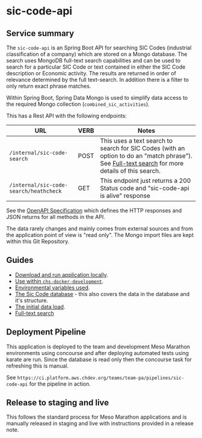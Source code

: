 # sic-code-api

## Service summary

The `sic-code-api` is an Spring Boot API for searching SIC Codes (industrial classification of a company) which are stored on a Mongo database. The search uses MongoDB full-text search capabilities and can be used to search for a particular SIC Code or text contained in either the SIC Code description or Economic activity. The results are returned in order of relevance determined by the full text-search. In addition there is a filter to only return exact phrase matches.

Within Spring Boot, Spring Data Mongo is used to simplify data access to the required Mongo collection (`combined_sic_activities`).

This has a Rest API with the following endpoints:

URL                                    | VERB | Notes
-------------------------------------- | ---- | --------------------------------------------------------------------------
`/internal/sic-code-search`            | POST | This uses a text search to search for SIC Codes (with an option to do an "match phrase"). See [Full-text search](docs/full-text-search.md) for more details of this search.
`/internal/sic-code-search/heathcheck` | GET  | This endpoint just returns a 200 Status code and "sic-code-api is alive" response

See the [OpenAPI Specification](spec/api-spec.json) which defines the HTTP responses and JSON returns for all methods in the API.

The data rarely changes and mainly comes from external sources and from the application point of view is "read only". The Mongo import files are kept within this Git Repository.

## Guides

- [Download and run application locally](docs/download-and-run-locally.md).
- [Use within `chs-docker-development`](docs/use-with-chs-docker-development.md).
- [Environmental variables used](docs/environmental-variables.md).
- [The Sic Code database](docs/sic-code-database.md) - this also covers the data in the database and it's structure.
- [The initial data load](docs/initial-dataload.md).
- [Full-text search](docs/full-text-search.md)

## Deployment Pipeline

This application is deployed to the team and development Meso Marathon environments using concourse and after deploying automated tests using karate are run. Since the database is read only then the concourse task for refreshing this is manual.

See `https://ci.platform.aws.chdev.org/teams/team-pa/pipelines/sic-code-api` for the pipeline in action.

## Release to staging and live

This follows the standard process for Meso Marathon applications and is manually released in staging and live with instructions provided in a release note.
